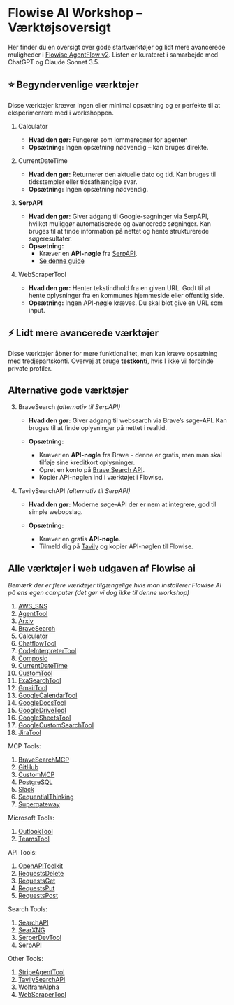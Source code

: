 # Flowise AI Workshop – Værktøjsoversigt

Her finder du en oversigt over gode startværktøjer og lidt mere avancerede muligheder i [Flowise AgentFlow v2](https://docs.flowiseai.com/using-flowise/agentflowv2). 
Listen er kurateret i samarbejde med ChatGPT og Claude Sonnet 3.5.

## ⭐ Begyndervenlige værktøjer

Disse værktøjer kræver ingen eller minimal opsætning og er perfekte til at eksperimentere med i workshoppen.

1. Calculator

    - **Hvad den gør:** Fungerer som lommeregner for agenten
    - **Opsætning:** Ingen opsætning nødvendig – kan bruges direkte.

2. CurrentDateTime

   - **Hvad den gør:** Returnerer den aktuelle dato og tid. Kan bruges til tidsstempler eller tidsafhængige svar.
   - **Opsætning:** Ingen opsætning nødvendig.

3. **SerpAPI**
    - **Hvad den gør:** Giver adgang til Google-søgninger via SerpAPI, hvilket muliggør automatiserede og avancerede søgninger. Kan bruges til at finde information på nettet og hente strukturerede søgeresultater.
    - **Opsætning:**
        - Kræver en **API-nøgle** fra [SerpAPI](https://serpapi.com/).
        - [Se denne guide](./trin4trin_serpAPI_opsaetning.md)

4. WebScraperTool

   - **Hvad den gør:** Henter tekstindhold fra en given URL. Godt til at hente oplysninger fra en kommunes hjemmeside eller offentlig side.
   - **Opsætning:** Ingen API-nøgle kræves. Du skal blot give en URL som input.


## ⚡ Lidt mere avancerede værktøjer

Disse værktøjer åbner for mere funktionalitet, men kan kræve opsætning med tredjepartskonti. Overvej at bruge **testkonti**, hvis I ikke vil forbinde private profiler.


## Alternative gode værktøjer

3. BraveSearch *(alternativ til SerpAPI)*

   - **Hvad den gør:** Giver adgang til websearch via Brave’s søge-API. Kan bruges til at finde oplysninger på nettet i realtid.
   - **Opsætning:**

     - Kræver en **API-nøgle** fra Brave - denne er gratis, men man skal tilføje sine kreditkort oplysninger.
     - Opret en konto på [Brave Search API](https://api.search.brave.com/).
     - Kopiér API-nøglen ind i værktøjet i Flowise.


1. TavilySearchAPI *(alternativ til SerpAPI)*

   - **Hvad den gør:** Moderne søge-API der er nem at integrere, god til simple webopslag.
   - **Opsætning:**

     - Kræver en gratis **API-nøgle**.
     - Tilmeld dig på [Tavily](https://tavily.com/) og kopier API-nøglen til Flowise.


## Alle værktøjer i web udgaven af Flowise ai

_Bemærk der er flere værktøjer tilgængelige hvis man installerer Flowise AI på ens egen computer (det gør vi dog ikke til denne workshop)_

1. [AWS_SNS](https://github.com/FlowiseAI/Flowise/tree/main/packages/components/nodes/tools/AWSSNS)
2. [AgentTool](https://github.com/FlowiseAI/Flowise/tree/main/packages/components/nodes/tools/AgentTool)
3. [Arxiv](https://github.com/FlowiseAI/Flowise/tree/main/packages/components/nodes/tools/Arxiv)
4. [BraveSearch](https://github.com/FlowiseAI/Flowise/tree/main/packages/components/nodes/tools/BraveSearch)
5. [Calculator](https://github.com/FlowiseAI/Flowise/tree/main/packages/components/nodes/tools/Calculator)
6. [ChatflowTool](https://github.com/FlowiseAI/Flowise/tree/main/packages/components/nodes/tools/ChatflowTool)
7. [CodeInterpreterTool](https://github.com/FlowiseAI/Flowise/tree/main/packages/components/nodes/tools/CodeInterpreterTool)
8. [Composio](https://github.com/FlowiseAI/Flowise/tree/main/packages/components/nodes/tools/Composio)
8. [CurrentDateTime](https://github.com/FlowiseAI/Flowise/tree/main/packages/components/nodes/tools/CurrentDateTime)
9. [CustomTool](https://github.com/FlowiseAI/Flowise/tree/main/packages/components/nodes/tools/CustomTool)
10. [ExaSearchTool](https://github.com/FlowiseAI/Flowise/tree/main/packages/components/nodes/tools/ExaSearchTool)
11. [GmailTool](https://github.com/FlowiseAI/Flowise/tree/main/packages/components/nodes/tools/GmailTool)
12. [GoogleCalendarTool](https://github.com/FlowiseAI/Flowise/tree/main/packages/components/nodes/tools/GoogleCalendarTool)
13. [GoogleDocsTool](https://github.com/FlowiseAI/Flowise/tree/main/packages/components/nodes/tools/GoogleDocsTool)
14. [GoogleDriveTool](https://github.com/FlowiseAI/Flowise/tree/main/packages/components/nodes/tools/GoogleDriveTool)
15. [GoogleSheetsTool](https://github.com/FlowiseAI/Flowise/tree/main/packages/components/nodes/tools/GoogleSheetsTool)
16. [GoogleCustomSearchTool](https://github.com/FlowiseAI/Flowise/tree/main/packages/components/nodes/tools/GoogleCustomSearchTool)
17. [JiraTool](https://github.com/FlowiseAI/Flowise/tree/main/packages/components/nodes/tools/JiraTool)

MCP Tools:
1. [BraveSearchMCP](https://github.com/FlowiseAI/Flowise/tree/main/packages/components/nodes/tools/MCP/BraveSearch)
2. [GitHub](https://github.com/FlowiseAI/Flowise/tree/main/packages/components/nodes/tools/MCP/Github)
3. [CustomMCP](https://github.com/FlowiseAI/Flowise/tree/main/packages/components/nodes/tools/MCP/CustomMCP)
4. [PostgreSQL](https://github.com/FlowiseAI/Flowise/tree/main/packages/components/nodes/tools/MCP/PostgreSQL)
5. [Slack](https://github.com/FlowiseAI/Flowise/tree/main/packages/components/nodes/tools/MCP/Slack)
6. [SequentialThinking](https://github.com/FlowiseAI/Flowise/tree/main/packages/components/nodes/tools/MCP/SequentialThinking)
7. [Supergateway](https://github.com/FlowiseAI/Flowise/tree/main/packages/components/nodes/tools/MCP/Supergateway)

Microsoft Tools:
1. [OutlookTool](https://github.com/FlowiseAI/Flowise/tree/main/packages/components/nodes/tools/OutlookTool)
2. [TeamsTool](https://github.com/FlowiseAI/Flowise/tree/main/packages/components/nodes/tools/TeamsTool)

API Tools:
1. [OpenAPIToolkit](https://github.com/FlowiseAI/Flowise/tree/main/packages/components/nodes/tools/OpenAPIToolkit)
2. [RequestsDelete](https://github.com/FlowiseAI/Flowise/tree/main/packages/components/nodes/tools/RequestsDelete)
3. [RequestsGet](https://github.com/FlowiseAI/Flowise/tree/main/packages/components/nodes/tools/RequestsGet)
4. [RequestsPut](https://github.com/FlowiseAI/Flowise/tree/main/packages/components/nodes/tools/RequestsPut)
5. [RequestsPost](https://github.com/FlowiseAI/Flowise/tree/main/packages/components/nodes/tools/RequestsPost)

Search Tools:
1. [SearchAPI](https://github.com/FlowiseAI/Flowise/tree/main/packages/components/nodes/tools/SearchAPI)
2. [SearXNG](https://github.com/FlowiseAI/Flowise/tree/main/packages/components/nodes/tools/SearXNG)
3. [SerperDevTool](https://github.com/FlowiseAI/Flowise/tree/main/packages/components/nodes/tools/SerperDevTool)
4. [SerpAPI](https://github.com/FlowiseAI/Flowise/tree/main/packages/components/nodes/tools/SerpAPI)

Other Tools:
1. [StripeAgentTool](https://github.com/FlowiseAI/Flowise/tree/main/packages/components/nodes/tools/StripeAgentTool)
2. [TavilySearchAPI](https://github.com/FlowiseAI/Flowise/tree/main/packages/components/nodes/tools/TavilySearchAPI)
3. [WolframAlpha](https://github.com/FlowiseAI/Flowise/tree/main/packages/components/nodes/tools/WolframAlpha)
4. [WebScraperTool](https://github.com/FlowiseAI/Flowise/tree/main/packages/components/nodes/tools/WebScraperTool)

